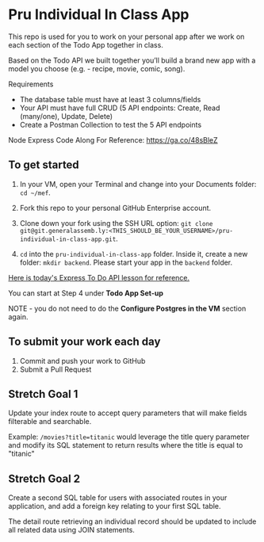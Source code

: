 # Pru Individual In Class App

This repo is used for you to work on your personal app after we work on each section of the Todo App together in class.

Based on the Todo API we built together you’ll build a brand new app with a model you choose (e.g. - recipe, movie, comic, song).

Requirements
- The database table must have at least 3 columns/fields
- Your API must have full CRUD (5 API endpoints: Create, Read (many/one), Update, Delete)
- Create a Postman Collection to test the 5 API endpoints

Node Express Code Along For Reference: https://ga.co/48sBleZ


## To get started

1. In your VM, open your Terminal and change into your Documents folder: `cd ~/mef`.

1. Fork this repo to your personal GitHub Enterprise account.

1. Clone down your fork using the SSH URL option: `git clone git@git.generalassemb.ly:<THIS_SHOULD_BE_YOUR_USERNAME>/pru-individual-in-class-app.git`.

1. `cd` into the `pru-individual-in-class-app` folder. Inside it, create a new folder: `mkdir backend`. Please start your app in the `backend` folder.

[Here is today's Express To Do API lesson for reference.](https://git.generalassemb.ly/ModernEngineering/express-to-do-api)

You can start at Step 4 under **Todo App Set-up**

NOTE - you do not need to do the **Configure Postgres in the VM** section again.

## To submit your work each day

1. Commit and push your work to GitHub
1. Submit a Pull Request

## Stretch Goal 1

Update your index route to accept query parameters that will make fields filterable and searchable. 

Example: `/movies?title=titanic` would leverage the title query parameter and modify its SQL statement to return results where the title is equal to "titanic"

## Stretch Goal 2

Create a second SQL table for users with associated routes in your application, and add a foreign key relating to your first SQL table. 

The detail route retrieving an individual record should be updated to include all related data using JOIN statements.
